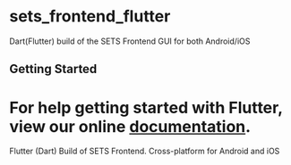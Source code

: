 # sets_frontend_flutter
Dart(Flutter) build of the SETS Frontend GUI for both Android&#x2F;iOS

## Getting Started

For help getting started with Flutter, view our online
[documentation](https://flutter.io/).
=======
Flutter (Dart) Build of SETS Frontend. Cross-platform for Android and iOS
